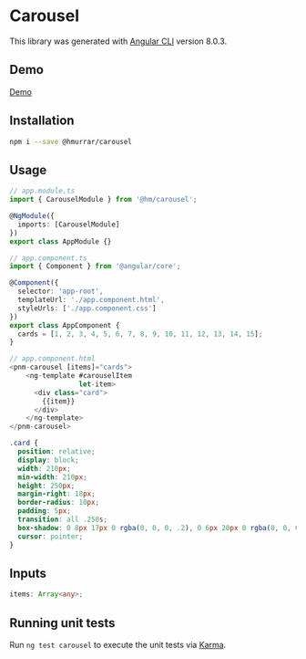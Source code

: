 # Carousel

This library was generated with [Angular CLI](https://github.com/angular/angular-cli) version 8.0.3.

## Demo
[Demo](https://picknmark.github.io/carousel/index.html)

## Installation
```bash
npm i --save @hmurrar/carousel
```

## Usage
```typescript
// app.module.ts
import { CarouselModule } from '@hm/carousel';

@NgModule({
  imports: [CarouselModule]
})
export class AppModule {}
```
```typescript
// app.component.ts
import { Component } from '@angular/core';

@Component({
  selector: 'app-root',
  templateUrl: './app.component.html',
  styleUrls: ['./app.component.css']
})
export class AppComponent {
  cards = [1, 2, 3, 4, 5, 6, 7, 8, 9, 10, 11, 12, 13, 14, 15];
}
```
```typescript
// app.component.html
<pnm-carousel [items]="cards">
    <ng-template #carouselItem
                 let-item>
      <div class="card">
        {{item}}
      </div>
    </ng-template>
</pnm-carousel>
```

```css
.card {
  position: relative;
  display: block;
  width: 210px;
  min-width: 210px;
  height: 250px;
  margin-right: 18px;
  border-radius: 10px;
  padding: 5px;
  transition: all .250s;
  box-shadow: 0 8px 17px 0 rgba(0, 0, 0, .2), 0 6px 20px 0 rgba(0, 0, 0, .15);
  cursor: pointer;
}

```

## Inputs
```typescript
items: Array<any>;
```

## Running unit tests

Run `ng test carousel` to execute the unit tests via [Karma](https://karma-runner.github.io).

